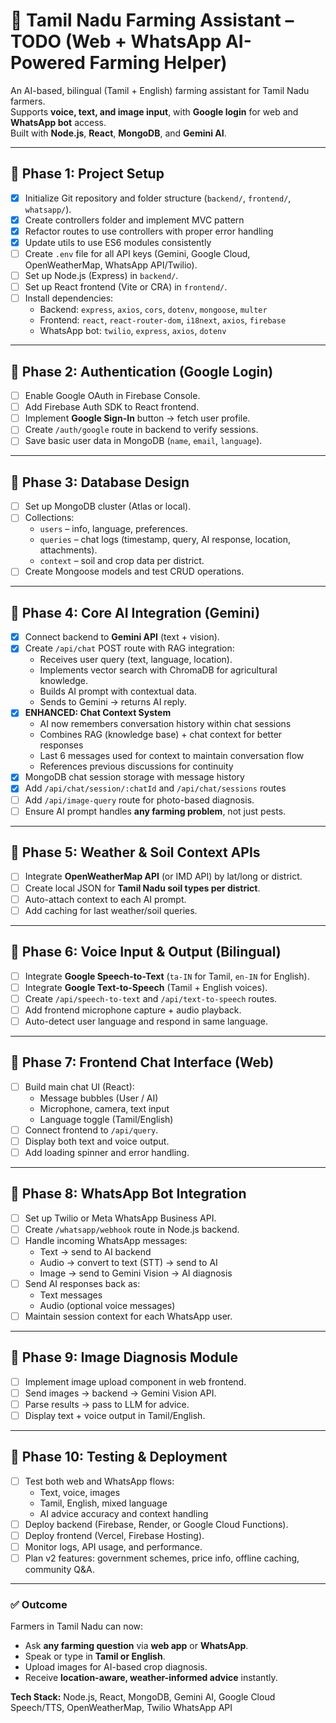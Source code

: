 # 🌾 Tamil Nadu Farming Assistant – TODO (Web + WhatsApp AI-Powered Farming Helper)

An AI-based, bilingual (Tamil + English) farming assistant for Tamil Nadu farmers.  
Supports **voice, text, and image input**, with **Google login** for web and **WhatsApp bot** access.  
Built with **Node.js**, **React**, **MongoDB**, and **Gemini AI**.

---

## 🔹 Phase 1: Project Setup
- [x] Initialize Git repository and folder structure (`backend/`, `frontend/`, `whatsapp/`).
- [x] Create controllers folder and implement MVC pattern
- [x] Refactor routes to use controllers with proper error handling
- [x] Update utils to use ES6 modules consistently
- [ ] Create `.env` file for all API keys (Gemini, Google Cloud, OpenWeatherMap, WhatsApp API/Twilio).
- [ ] Set up Node.js (Express) in `backend/`.
- [ ] Set up React frontend (Vite or CRA) in `frontend/`.
- [ ] Install dependencies:
  - Backend: `express`, `axios`, `cors`, `dotenv`, `mongoose`, `multer`
  - Frontend: `react`, `react-router-dom`, `i18next`, `axios`, `firebase`
  - WhatsApp bot: `twilio`, `express`, `axios`, `dotenv`

---

## 🔹 Phase 2: Authentication (Google Login)
- [ ] Enable Google OAuth in Firebase Console.
- [ ] Add Firebase Auth SDK to React frontend.
- [ ] Implement **Google Sign-In** button → fetch user profile.
- [ ] Create `/auth/google` route in backend to verify sessions.
- [ ] Save basic user data in MongoDB (`name`, `email`, `language`).

---

## 🔹 Phase 3: Database Design
- [ ] Set up MongoDB cluster (Atlas or local).
- [ ] Collections:
  - `users` – info, language, preferences.
  - `queries` – chat logs (timestamp, query, AI response, location, attachments).
  - `context` – soil and crop data per district.
- [ ] Create Mongoose models and test CRUD operations.

---

## 🔹 Phase 4: Core AI Integration (Gemini)
- [x] Connect backend to **Gemini API** (text + vision).
- [x] Create `/api/chat` POST route with RAG integration:
  - Receives user query (text, language, location).
  - Implements vector search with ChromaDB for agricultural knowledge.
  - Builds AI prompt with contextual data.
  - Sends to Gemini → returns AI reply.
- [x] **ENHANCED: Chat Context System** 
  - AI now remembers conversation history within chat sessions
  - Combines RAG (knowledge base) + chat context for better responses
  - Last 6 messages used for context to maintain conversation flow
  - References previous discussions for continuity
- [x] MongoDB chat session storage with message history
- [x] Add `/api/chat/session/:chatId` and `/api/chat/sessions` routes
- [ ] Add `/api/image-query` route for photo-based diagnosis.
- [ ] Ensure AI prompt handles **any farming problem**, not just pests.

---

## 🔹 Phase 5: Weather & Soil Context APIs
- [ ] Integrate **OpenWeatherMap API** (or IMD API) by lat/long or district.
- [ ] Create local JSON for **Tamil Nadu soil types per district**.
- [ ] Auto-attach context to each AI prompt.
- [ ] Add caching for last weather/soil queries.

---

## 🔹 Phase 6: Voice Input & Output (Bilingual)
- [ ] Integrate **Google Speech-to-Text** (`ta-IN` for Tamil, `en-IN` for English).
- [ ] Integrate **Google Text-to-Speech** (Tamil + English voices).
- [ ] Create `/api/speech-to-text` and `/api/text-to-speech` routes.
- [ ] Add frontend microphone capture + audio playback.
- [ ] Auto-detect user language and respond in same language.

---

## 🔹 Phase 7: Frontend Chat Interface (Web)
- [ ] Build main chat UI (React):
  - Message bubbles (User / AI)
  - Microphone, camera, text input
  - Language toggle (Tamil/English)
- [ ] Connect frontend to `/api/query`.
- [ ] Display both text and voice output.
- [ ] Add loading spinner and error handling.

---

## 🔹 Phase 8: WhatsApp Bot Integration
- [ ] Set up Twilio or Meta WhatsApp Business API.
- [ ] Create `/whatsapp/webhook` route in Node.js backend.
- [ ] Handle incoming WhatsApp messages:
  - Text → send to AI backend
  - Audio → convert to text (STT) → send to AI
  - Image → send to Gemini Vision → AI diagnosis
- [ ] Send AI responses back as:
  - Text messages
  - Audio (optional voice messages)
- [ ] Maintain session context for each WhatsApp user.

---

## 🔹 Phase 9: Image Diagnosis Module
- [ ] Implement image upload component in web frontend.
- [ ] Send images → backend → Gemini Vision API.
- [ ] Parse results → pass to LLM for advice.
- [ ] Display text + voice output in Tamil/English.

---

## 🔹 Phase 10: Testing & Deployment
- [ ] Test both web and WhatsApp flows:
  - Text, voice, images
  - Tamil, English, mixed language
  - AI advice accuracy and context handling
- [ ] Deploy backend (Firebase, Render, or Google Cloud Functions).
- [ ] Deploy frontend (Vercel, Firebase Hosting).
- [ ] Monitor logs, API usage, and performance.
- [ ] Plan v2 features: government schemes, price info, offline caching, community Q&A.

---

### ✅ Outcome
Farmers in Tamil Nadu can now:
- Ask **any farming question** via **web app** or **WhatsApp**.  
- Speak or type in **Tamil or English**.  
- Upload images for AI-based crop diagnosis.  
- Receive **location-aware, weather-informed advice** instantly.

**Tech Stack:** Node.js, React, MongoDB, Gemini AI, Google Cloud Speech/TTS, OpenWeatherMap, Twilio WhatsApp API 